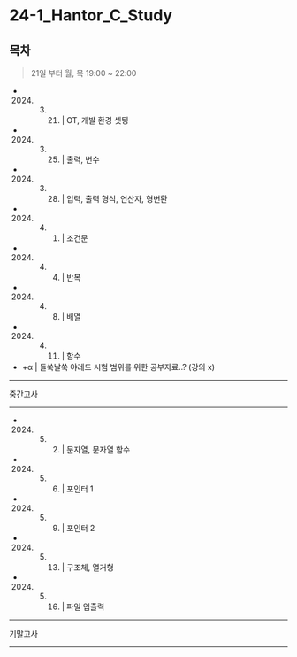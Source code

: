 # 24-1_Hantor_C_Study

## 목차

> 21일 부터 월, 목 19:00 ~ 22:00

- 2024. 03. 21. | OT, 개발 환경 셋팅
- 2024. 03. 25. | 출력, 변수
- 2024. 03. 28. | 입력, 출력 형식, 연산자, 형변환
- 2024. 04. 01. | 조건문
- 2024. 04. 04. | 반복
- 2024. 04. 08. | 배열
- 2024. 04. 11. | 함수
- +α | 들쑥날쑥 야레드 시험 범위를 위한 공부자료..? (강의 x)

---

중간고사

---

- 2024. 05. 02. | 문자열, 문자열 함수
- 2024. 05. 06. | 포인터 1
- 2024. 05. 09. | 포인터 2
- 2024. 05. 13. | 구조체, 열거형
- 2024. 05. 16. | 파일 입출력

---

기말고사

---
